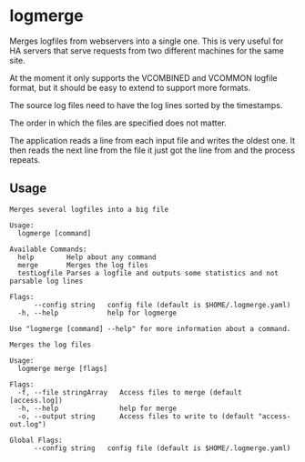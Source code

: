# logmerge
Merges logfiles from webservers into a single one. This is very useful for HA servers that serve requests from two 
different machines for the same site.

At the moment it only supports the VCOMBINED and VCOMMON logfile format, but it should be easy to extend to 
support more formats.

The source log files need to have the log lines sorted by the timestamps.

The order in which the files are specified does not matter. 

The application reads a line from each input file and writes the oldest one. 
It then reads the next line from the file it just got the line from and the process repeats.

## Usage
```
Merges several logfiles into a big file

Usage:
  logmerge [command]

Available Commands:
  help        Help about any command
  merge       Merges the log files
  testLogfile Parses a logfile and outputs some statistics and not parsable log lines

Flags:
      --config string   config file (default is $HOME/.logmerge.yaml)
  -h, --help            help for logmerge

Use "logmerge [command] --help" for more information about a command.
```

```
Merges the log files

Usage:
  logmerge merge [flags]

Flags:
  -f, --file stringArray   Access files to merge (default [access.log])
  -h, --help               help for merge
  -o, --output string      Access files to write to (default "access-out.log")

Global Flags:
      --config string   config file (default is $HOME/.logmerge.yaml)
```
